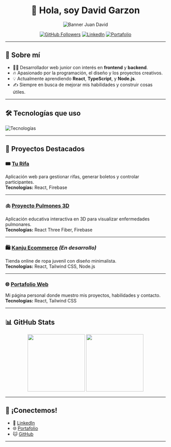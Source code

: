 <div align="center">
  
# 👋 Hola, soy **David Garzon** 

<img src="https://i.postimg.cc/fR0Tf451/David-Garzon-Dev.png" alt="Banner Juan David" />

 



[![GitHub Followers](https://img.shields.io/github/followers/DavidGarzonDev?style=social)](https://github.com/DavidGarzonDev)
[![LinkedIn](https://img.shields.io/badge/LinkedIn-Perfil-blue?style=social&logo=linkedin)](https://linkedin.com/in/davidgarzondev/)
[![Portafolio](https://img.shields.io/badge/Portafolio-Web-informational?style=social&logo=google-chrome)](https://portafolio-umber-xi.vercel.app/#projects)

</div>

---

## 🚀 Sobre mí

- 👨‍💻 Desarrollador web junior con interés en **frontend** y **backend**.
- 🔥 Apasionado por la programación, el diseño y los proyectos creativos.
- 💡 Actualmente aprendiendo **React**, **TypeScript**,  y **Node.js**.
- ✍️ Siempre en busca de mejorar mis habilidades y construir cosas útiles.

---

## 🛠️ Tecnologías que uso

<img src="https://skillicons.dev/icons?i=html,css,js,typescript,react,nodejs,python,tailwind,git,github,figma" alt="Tecnologías" />

---

## 📂 Proyectos Destacados

### 🎟️ [Tu Rifa](https://github.com/DavidGarzonDev/Tu-Rifa)
Aplicación web para gestionar rifas, generar boletos y controlar participantes.  
**Tecnologías:** React, Firebase

---

### 🫁 [Proyecto Pulmones 3D](https://github.com/DavidGarzonDev/Proyecto-Pulmones)
Aplicación educativa interactiva en 3D para visualizar enfermedades pulmonares.  
**Tecnologías:** React Three Fiber, Firebase

---

### 🛍️ [Kanju Ecommerce](https://github.com/DavidGarzonDev/Kanju) *(En desarrollo)*
Tienda online de ropa juvenil con diseño minimalista.  
**Tecnologías:** React, Tailwind CSS, Node.js

---

### 🌐 [Portafolio Web](https://github.com/DavidGarzonDev/portafolio)
Mi página personal donde muestro mis proyectos, habilidades y contacto.  
**Tecnologías:** React, Tailwind CSS

---

## 📊 GitHub Stats

<p align="center">
  <img height="180em" src="https://github-readme-stats.vercel.app/api?username=DavidGarzonDev&show_icons=true&theme=radical&count_private=true" />
  <img height="180em" src="https://github-readme-stats.vercel.app/api/top-langs/?username=DavidGarzonDev&layout=compact&theme=radical&langs_count=6" />
</p>

---

## 🤝 ¡Conectemos!

- 💼 [LinkedIn](https://linkedin.com/in/davidgarzondev/)
- 🌐 [Portafolio](https://portafolio-umber-xi.vercel.app/#projects)
- 🐱 [GitHub](https://github.com/DavidGarzonDev)

---
